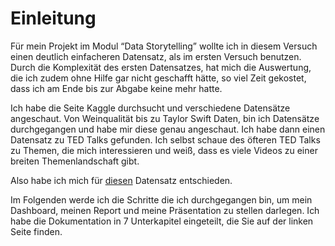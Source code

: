 # Einleitung
Für mein Projekt im Modul “Data Storytelling” wollte ich in diesem Versuch einen deutlich einfacheren Datensatz, als im ersten Versuch benutzen. Durch die Komplexität des ersten Datensatzes, hat mich die Auswertung, die ich zudem ohne Hilfe gar nicht geschafft hätte, so viel Zeit gekostet, dass ich am Ende bis zur Abgabe keine mehr hatte.   

Ich habe die Seite Kaggle durchsucht und verschiedene Datensätze angeschaut. Von Weinqualität bis zu Taylor Swift Daten, bin ich Datensätze durchgegangen und habe mir diese genau angeschaut. Ich habe dann einen Datensatz zu TED Talks gefunden. Ich selbst schaue des öfteren TED Talks zu Themen, die mich interessieren und weiß, dass es viele Videos zu einer breiten Themenlandschaft gibt.   

Also habe ich mich für [diesen](https://www.kaggle.com/datasets/ashishjangra27/ted-talks) Datensatz entschieden.   

Im Folgenden werde ich die Schritte die ich durchgegangen bin, um mein Dashboard, meinen Report und meine Präsentation zu stellen darlegen. Ich habe die Dokumentation in 7 Unterkapitel eingeteilt, die Sie auf der linken Seite finden. 
